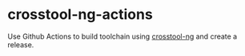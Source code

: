 # crosstool-ng-actions

Use Github Actions to build toolchain using [crosstool-ng](https://crosstool-ng.github.io/) and create a release.
